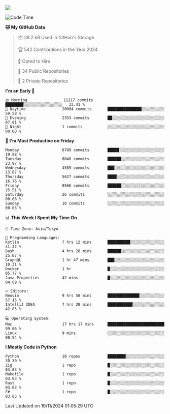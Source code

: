 ![](https://komarev.com/ghpvc/?username=kitagawa-hr)

<!--START_SECTION:waka-->
![Code Time](http://img.shields.io/badge/Code%20Time-1%2C208%20hrs%2037%20mins-blue)

**🐱 My GitHub Data** 

> 📦 28.2 kB Used in GitHub's Storage 
 > 
> 🏆 542 Contributions in the Year 2024
 > 
> 💼 Opted to Hire
 > 
> 📜 34 Public Repositories 
 > 
> 🔑 2 Private Repositories 
 > 
**I'm an Early 🐤** 

```text
🌞 Morning                11217 commits       ████████░░░░░░░░░░░░░░░░░   33.41 % 
🌆 Daytime                20004 commits       ███████████████░░░░░░░░░░   59.58 % 
🌃 Evening                2353 commits        ██░░░░░░░░░░░░░░░░░░░░░░░   07.01 % 
🌙 Night                  1 commits           ░░░░░░░░░░░░░░░░░░░░░░░░░   00.00 % 
```
📅 **I'm Most Productive on Friday** 

```text
Monday                   6709 commits        █████░░░░░░░░░░░░░░░░░░░░   19.98 % 
Tuesday                  8048 commits        ██████░░░░░░░░░░░░░░░░░░░   23.97 % 
Wednesday                4589 commits        ███░░░░░░░░░░░░░░░░░░░░░░   13.67 % 
Thursday                 5627 commits        ████░░░░░░░░░░░░░░░░░░░░░   16.76 % 
Friday                   8566 commits        ██████░░░░░░░░░░░░░░░░░░░   25.51 % 
Saturday                 26 commits          ░░░░░░░░░░░░░░░░░░░░░░░░░   00.08 % 
Sunday                   10 commits          ░░░░░░░░░░░░░░░░░░░░░░░░░   00.03 % 
```


📊 **This Week I Spent My Time On** 

```text
🕑︎ Time Zone: Asia/Tokyo

💬 Programming Languages: 
Kotlin                   7 hrs 12 mins       ██████████░░░░░░░░░░░░░░░   41.32 % 
Bash                     4 hrs 28 mins       ██████░░░░░░░░░░░░░░░░░░░   25.67 % 
GraphQL                  1 hr 47 mins        ███░░░░░░░░░░░░░░░░░░░░░░   10.31 % 
Docker                   1 hr                █░░░░░░░░░░░░░░░░░░░░░░░░   05.77 % 
Java Properties          42 mins             █░░░░░░░░░░░░░░░░░░░░░░░░   04.09 % 

🔥 Editors: 
Neovim                   9 hrs 58 mins       ██████████████░░░░░░░░░░░   57.15 % 
IntelliJ IDEA            7 hrs 28 mins       ███████████░░░░░░░░░░░░░░   42.85 % 

💻 Operating System: 
Mac                      17 hrs 17 mins      █████████████████████████   99.06 % 
Linux                    9 mins              ░░░░░░░░░░░░░░░░░░░░░░░░░   00.94 % 
```

**I Mostly Code in Python** 

```text
Python                   10 repos            ████████░░░░░░░░░░░░░░░░░   30.30 % 
Zig                      1 repo              █░░░░░░░░░░░░░░░░░░░░░░░░   03.03 % 
Makefile                 1 repo              █░░░░░░░░░░░░░░░░░░░░░░░░   03.03 % 
Rust                     1 repo              █░░░░░░░░░░░░░░░░░░░░░░░░   03.03 % 
F#                       1 repo              █░░░░░░░░░░░░░░░░░░░░░░░░   03.03 % 
```




 Last Updated on 19/11/2024 01:05:29 UTC
<!--END_SECTION:waka-->
